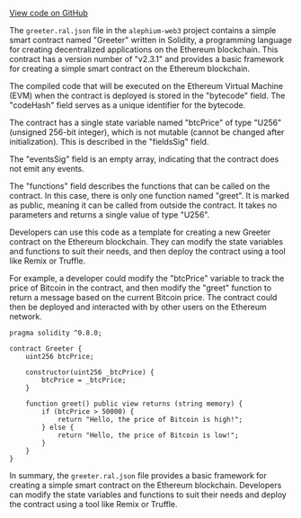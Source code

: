 [View code on GitHub](https://github.com/alephium/alephium-web3/.autodoc/docs/json/artifacts/greeter)

The `greeter.ral.json` file in the `alephium-web3` project contains a simple smart contract named "Greeter" written in Solidity, a programming language for creating decentralized applications on the Ethereum blockchain. This contract has a version number of "v2.3.1" and provides a basic framework for creating a simple smart contract on the Ethereum blockchain.

The compiled code that will be executed on the Ethereum Virtual Machine (EVM) when the contract is deployed is stored in the "bytecode" field. The "codeHash" field serves as a unique identifier for the bytecode.

The contract has a single state variable named "btcPrice" of type "U256" (unsigned 256-bit integer), which is not mutable (cannot be changed after initialization). This is described in the "fieldsSig" field.

The "eventsSig" field is an empty array, indicating that the contract does not emit any events.

The "functions" field describes the functions that can be called on the contract. In this case, there is only one function named "greet". It is marked as public, meaning it can be called from outside the contract. It takes no parameters and returns a single value of type "U256".

Developers can use this code as a template for creating a new Greeter contract on the Ethereum blockchain. They can modify the state variables and functions to suit their needs, and then deploy the contract using a tool like Remix or Truffle.

For example, a developer could modify the "btcPrice" variable to track the price of Bitcoin in the contract, and then modify the "greet" function to return a message based on the current Bitcoin price. The contract could then be deployed and interacted with by other users on the Ethereum network.

```solidity
pragma solidity ^0.8.0;

contract Greeter {
    uint256 btcPrice;

    constructor(uint256 _btcPrice) {
        btcPrice = _btcPrice;
    }

    function greet() public view returns (string memory) {
        if (btcPrice > 50000) {
            return "Hello, the price of Bitcoin is high!";
        } else {
            return "Hello, the price of Bitcoin is low!";
        }
    }
}
```

In summary, the `greeter.ral.json` file provides a basic framework for creating a simple smart contract on the Ethereum blockchain. Developers can modify the state variables and functions to suit their needs and deploy the contract using a tool like Remix or Truffle.
